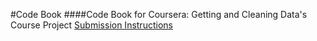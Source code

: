 #Code Book
####Code Book for Coursera: Getting and Cleaning Data's Course Project
[Submission Instructions](https://class.coursera.org/getdata-004/human_grading/view/courses/972137/assessments/3/submissions)